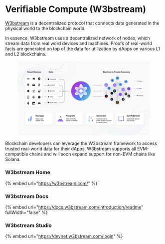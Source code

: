 # Verifiable Compute (W3bstream)

[W3bstream](https://w3bstream.com/?ref=iotex.io) is a decentralized protocol that connects data generated in the physical world to the blockchain world.

In essence, W3bstream uses a decentralized network of nodes, which stream data from real word devices and machines. Proofs of real-world facts are generated on top of the data for utilization by dApps on various L1 and L2 blockchains.

<figure><img src="../.gitbook/assets/8W3bstream.png" alt=""><figcaption></figcaption></figure>

Blockchain developers can leverage the W3bstream framework to access trusted real-world data for their dApps. W3bstream supports all EVM-compatible chains and will soon expand support for non-EVM chains like Solana.

### W3bstream Home

{% embed url="https://w3bstream.com/" %}

### W3bstream Docs

{% embed url="https://docs.w3bstream.com/introduction/readme" fullWidth="false" %}

### W3bstream Studio

{% embed url="https://devnet.w3bstream.com/login" %}
